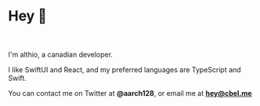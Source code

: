 # Hey 👋<br></br>

I'm althio, a canadian developer. 

I like SwiftUI and React, and my preferred languages are TypeScript and Swift. 

You can contact me on Twitter at **@aarch128**, or email me at **hey@cbel.me**
